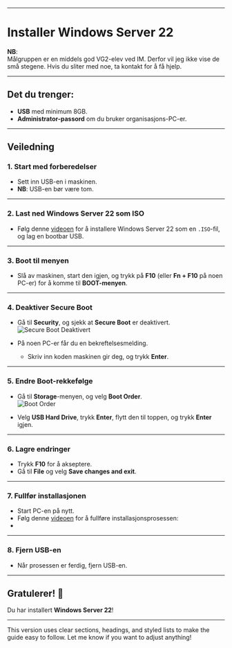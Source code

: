 
---

# Installer Windows Server 22

**NB**:  
Målgruppen er en middels god VG2-elev ved IM. Derfor vil jeg ikke vise de små stegene. Hvis du sliter med noe, ta kontakt for å få hjelp.

---

## Det du trenger:
- **USB** med minimum 8GB.  
- **Administrator-passord** om du bruker organisasjons-PC-er.

---

## Veiledning

### 1. Start med forberedelser
- Sett inn USB-en i maskinen.  
- **NB**: USB-en bør være tom.  

---

### 2. Last ned Windows Server 22 som ISO
- Følg denne [videoen](https://www.youtube.com/watch?v=jonPNWsXQto) for å installere Windows Server 22 som en `.ISO`-fil, og lag en bootbar USB.  


---

### 3. Boot til menyen
- Slå av maskinen, start den igjen, og trykk på **F10** (eller **Fn + F10** på noen PC-er) for å komme til **BOOT-menyen**.

---

### 4. Deaktiver Secure Boot
- Gå til **Security**, og sjekk at **Secure Boot** er deaktivert.  
  ![Secure Boot Deaktivert](https://github.com/user-attachments/assets/774a7a7e-419f-416f-a4a4-2082c3d876c8)

- På noen PC-er får du en bekreftelsesmelding.  
  - Skriv inn koden maskinen gir deg, og trykk **Enter**.

---

### 5. Endre Boot-rekkefølge
- Gå til **Storage**-menyen, og velg **Boot Order**.  
  ![Boot Order](https://github.com/user-attachments/assets/3a0fc09c-47f6-4fa9-b2bd-e3ef1bb684a8)

- Velg **USB Hard Drive**, trykk **Enter**, flytt den til toppen, og trykk **Enter** igjen.

---

### 6. Lagre endringer
- Trykk **F10** for å akseptere.  
- Gå til **File** og velg **Save changes and exit**.

---

### 7. Fullfør installasjonen
- Start PC-en på nytt.  
- Følg denne [videoen](https://www.youtube.com/watch?v=AQglfvisCG8) for å fullføre installasjonsprosessen:
- 

  

---

### 8. Fjern USB-en
- Når prosessen er ferdig, fjern USB-en.

---

## Gratulerer! 🎉  
Du har installert **Windows Server 22**!

---

This version uses clear sections, headings, and styled lists to make the guide easy to follow. Let me know if you want to adjust anything!
